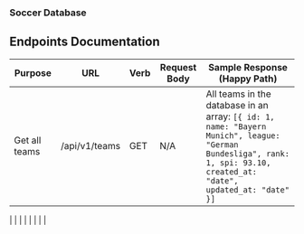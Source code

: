 ### Soccer Database

## Endpoints Documentation

| Purpose      | URL              | Verb | Request Body | Sample Response (Happy Path) |
|--------------|------------------|------|--------------|------------------------------|
|Get all teams |/api/v1/teams     | GET  | N/A          | All teams in the database in an array: ```[{ id: 1, name: "Bayern Munich", league: "German Bundesliga", rank: 1, spi: 93.10, created_at: "date", updated_at: "date" }]```|
|
|
|
|
|
|
|
|
